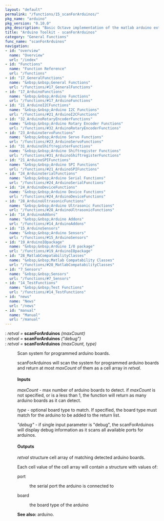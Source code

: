 ```yaml
---
layout: "default"
permalink: "/functions/15_scanForArduinos/"
pkg_name: "arduino"
pkg_version: "0.10.0"
pkg_description: "Basic Octave implementation of the matlab arduino extension,  allowing communication to a programmed arduino board to control its  hardware."
title: "Arduino Toolkit - scanForArduinos"
category: "General Functions"
func_name: "scanForArduinos"
navigation:
- id: "overview"
  name: "Overview"
  url: "/index"
- id: "Functions"
  name: "Function Reference"
  url: "/functions"
- id: "17_GeneralFunctions"
  name: "&nbsp;&nbsp;General Functions"
  url: "/functions/#17_GeneralFunctions"
- id: "17_ArduinoFunctions"
  name: "&nbsp;&nbsp;Arduino Functions"
  url: "/functions/#17_ArduinoFunctions"
- id: "21_ArduinoI2CFunctions"
  name: "&nbsp;&nbsp;Arduino I2C Functions"
  url: "/functions/#21_ArduinoI2CFunctions"
- id: "32_ArduinoRotaryEncoderFunctions"
  name: "&nbsp;&nbsp;Arduino Rotary Encoder Functions"
  url: "/functions/#32_ArduinoRotaryEncoderFunctions"
- id: "23_ArduinoServoFunctions"
  name: "&nbsp;&nbsp;Arduino Servo Functions"
  url: "/functions/#23_ArduinoServoFunctions"
- id: "31_ArduinoShiftregisterFunctions"
  name: "&nbsp;&nbsp;Arduino Shiftregister Functions"
  url: "/functions/#31_ArduinoShiftregisterFunctions"
- id: "21_ArduinoSPIFunctions"
  name: "&nbsp;&nbsp;Arduino SPI Functions"
  url: "/functions/#21_ArduinoSPIFunctions"
- id: "24_ArduinoSerialFunctions"
  name: "&nbsp;&nbsp;Arduino Serial Functions"
  url: "/functions/#24_ArduinoSerialFunctions"
- id: "24_ArduinoDeviceFunctions"
  name: "&nbsp;&nbsp;Arduino Device Functions"
  url: "/functions/#24_ArduinoDeviceFunctions"
- id: "28_ArduinoUltrasonicFunctions"
  name: "&nbsp;&nbsp;Arduino Ultrasonic Functions"
  url: "/functions/#28_ArduinoUltrasonicFunctions"
- id: "14_ArduinoAddons"
  name: "&nbsp;&nbsp;Arduino Addons"
  url: "/functions/#14_ArduinoAddons"
- id: "15_ArduinoSensors"
  name: "&nbsp;&nbsp;Arduino Sensors"
  url: "/functions/#15_ArduinoSensors"
- id: "19_ArduinoIOpackage"
  name: "&nbsp;&nbsp;Arduino I/O package"
  url: "/functions/#19_ArduinoIOpackage"
- id: "28_MatlabCompatabilityClasses"
  name: "&nbsp;&nbsp;Matlab Compatability Classes"
  url: "/functions/#28_MatlabCompatabilityClasses"
- id: "7_Sensors"
  name: "&nbsp;&nbsp;Sensors"
  url: "/functions/#7_Sensors"
- id: "14_TestFunctions"
  name: "&nbsp;&nbsp;Test Functions"
  url: "/functions/#14_TestFunctions"
- id: "news"
  name: "News"
  url: "/news"
- id: "manual"
  name: "Manual"
  url: "/manual"
---
```

<dl class="def">
<dt id="index-scanForArduinos"><span class="category">: </span><span><em><var>retval</var> =</em> <strong>scanForArduinos</strong> <em>(<var>maxCount</var>)</em><a href='#index-scanForArduinos' class='copiable-anchor'></a></span></dt>
<dt id="index-scanForArduinos-1"><span class="category">: </span><span><em><var>retval</var> =</em> <strong>scanForArduinos</strong> <em>(<var>&quot;debug&quot;</var>)</em><a href='#index-scanForArduinos-1' class='copiable-anchor'></a></span></dt>
<dt id="index-scanForArduinos-2"><span class="category">: </span><span><em><var>retval</var> =</em> <strong>scanForArduinos</strong> <em>(<var>maxCount</var>, <var>type</var>)</em><a href='#index-scanForArduinos-2' class='copiable-anchor'></a></span></dt>
<dd><p>Scan system for programmed arduino boards.
</p>
<p>scanForArduinos will scan the system for programmed arduino boards
 and return at most <var>maxCount</var> of them as a cell array 
 in <var>retval</var>.
</p>
<span id="Inputs"></span><h4 class="subsubheading">Inputs</h4>
<p><var>maxCount</var> - max number of arduino boards to detect.
 if <var>maxCount</var> is not specified, or is a less than 1, the 
 function will return as many arduino boards as it can detect.
</p>
<p><var>type</var> - optional board type to match. If specified, the board 
 type must match for the arduino to be added to the return list.
</p>
<p><var>&quot;debug&quot;</var> - if single input parameter is &quot;debug&quot;, the 
 scanForArduinos will display debug information as it scans
 all available ports for arduinos.
</p>
<span id="Outputs"></span><h4 class="subsubheading">Outputs</h4>
<p><var>retval</var> structure cell array of matching detected arduino boards.
</p>
<p>Each cell value of the cell array will contain a structure with values of:
 </p><dl compact="compact">
<dt><span>port</span></dt>
<dd><p>the serial port the arduino is connected to
 </p></dd>
<dt><span>board</span></dt>
<dd><p>the board type of the arduino
 </p></dd>
</dl>


<p><strong>See also:</strong> arduino.
 </p></dd></dl>
